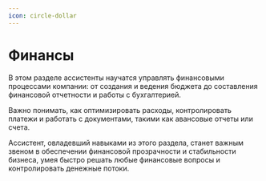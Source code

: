 ```yaml
---
icon: circle-dollar
---
```


# Финансы

В этом разделе ассистенты научатся управлять финансовыми процессами компании: от создания и ведения бюджета до составления финансовой отчетности и работы с бухгалтерией.&#x20;

Важно понимать, как оптимизировать расходы, контролировать платежи и работать с документами, такими как авансовые отчеты или счета.&#x20;

Ассистент, овладевший навыками из этого раздела, станет важным звеном в обеспечении финансовой прозрачности и стабильности бизнеса, умея быстро решать любые финансовые вопросы и контролировать денежные потоки.



